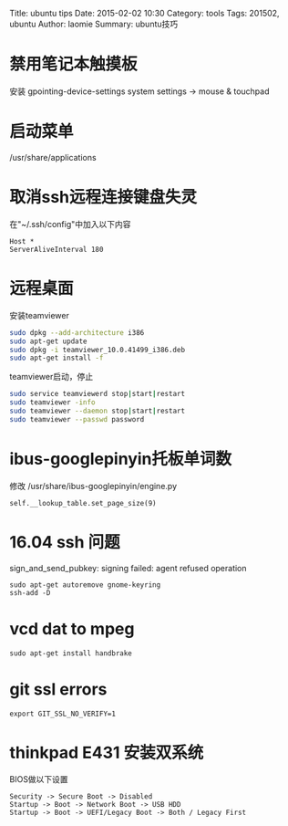 Title: ubuntu tips
Date: 2015-02-02 10:30
Category: tools
Tags: 201502, ubuntu
Author: laomie
Summary: ubuntu技巧

禁用笔记本触摸板
=================================
安装 gpointing-device-settings
system settings -> mouse & touchpad

启动菜单
=========================================
/usr/share/applications

取消ssh远程连接键盘失灵
=========================================
在"~/.ssh/config"中加入以下内容
```
Host *
ServerAliveInterval 180
```

远程桌面
===========================
安装teamviewer
```bash
sudo dpkg --add-architecture i386
sudo apt-get update
sudo dpkg -i teamviewer_10.0.41499_i386.deb
sudo apt-get install -f
```

teamviewer启动，停止
```bash
sudo service teamviewerd stop|start|restart
sudo teamviewer -info
sudo teamviewer --daemon stop|start|restart
sudo teamviewer --passwd password
```

ibus-googlepinyin托板单词数
===============================
修改 /usr/share/ibus-googlepinyin/engine.py
```
self.__lookup_table.set_page_size(9)
```

16.04 ssh 问题
=========================
sign_and_send_pubkey: signing failed: agent refused operation
```
sudo apt-get autoremove gnome-keyring
ssh-add -D
```

vcd dat to mpeg
=========================
```
sudo apt-get install handbrake
```

git ssl errors
=========================
```
export GIT_SSL_NO_VERIFY=1
```

thinkpad E431 安装双系统
=====================================
BIOS做以下设置
```
Security -> Secure Boot -> Disabled
Startup -> Boot -> Network Boot -> USB HDD
Startup -> Boot -> UEFI/Legacy Boot -> Both / Legacy First
```
